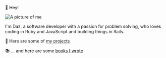 <p class="gradient-text display-l">👋 Hey!</p>

<img src="/images/daz.webp" alt="A picture of me" class="daz dropshadow">

I'm Daz, a software developer with a passion for problem solving, who loves coding in Ruby and JavaScript and building things in Rails.

🚀 Here are some of [my projects](/projects)

📚 ... and here are some [books I wrote](/books)